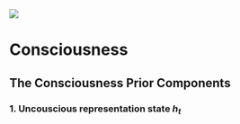 <img src="https://render.githubusercontent.com/render/math?math=e^{i \pi} = -1">

# Consciousness

## The Consciousness Prior Components

### 1. Uncouscious representation state $h_{t}$


